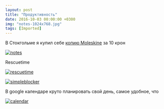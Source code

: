 ```yaml
---
layout: post
title: "Продуктивность"
date: 2016-10-03 00:00:00 +0300
img: "notes-1024x768.jpg"
tags: [Imported]
---
```


В Стокгольме я купил себе [копию Moleskine](http://www.moleskinerussia.ru/catalogue/notebooks/classic6/qp012.htm) за 10 крон

[![notes](/blog/assetsnotes-1024x768.jpg)](https://vlaim.s3.amazonaws.com/uploads/2016/10/notes.jpg)

Rescuetime

[![rescuetime](/blog/assetsrescuetime-1024x581.png)](https://vlaim.s3.amazonaws.com/uploads/2016/10/rescuetime.png)

[![simpleblocker](/blog/assetssimpleblocker-1024x588.png)](https://vlaim.s3.amazonaws.com/uploads/2016/10/simpleblocker.png)

В google календаре круто планировать свой день, самое удобное, что

[![calendar](/blog/assetscalendar-1024x509.png)](https://vlaim.s3.amazonaws.com/uploads/2016/10/calendar.png)
